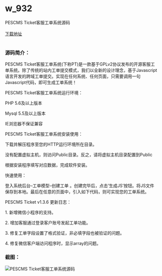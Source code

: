 # w_932
PESCMS Ticket客服工单系统源码
<br/></br>
[下载地址](https://www.uuid2.com/932.html "下载地址")
<br/></br>
<h3>源码简介：</h3>
<p>PESCMS Ticket客服工单系统(下称PT)是一款基于GPLv2协议发布的开源客服工单系统。除了传统的站内工单提交模式，我们以全新的设计理念，基于Javascript语言开发的跨域工单提交。实现在任何系统、任何页面，只需要调用一句Javascript代码，即可生成工单系统！<p>
<p>PESCMS Ticket客服工单系统运行环境：<p>
<p>PHP 5.6及以上版本<p>
<p>Mysql 5.5及以上版本<p>
<p>IE浏览器不保证兼容<p>
<p>PESCMS Ticket客服工单系统安装使用：<p>
<p>下载并解压程序至您的HTTP运行环境所在目录。<p>
<p>没有配置虚拟主机，则访问Public目录。反之，请将虚拟主机目录配置到Public<p>
<p>根据安装程序填写对应数据，完成软件安装。<p>
<p>快速使用：<p>
<p>登入系统后台–工单模型–创建工单 。创建完毕后，点击’生成JS’按钮。将JS文件保存到本地。最后在任意的页面中，引入如下代码，则可实现您的工单系统。<p>
<p>PESCMS Ticket v1.3.6 更新日志：<p>
<p>1. 新增微信小程序的支持。<p>
<p>2. 增加客服通过登录客户账号发起工单功能。<p>
<p>3. 修复工单字段设置了格式验证，非必填字段也被验证的问题。<p>
<p>4. 修复微信客户端访问程序时，显示array的问题。<p>
<h3>截图：</h3>
<img src="https://www.uuid2.com/wp-content/uploads/img/202105/74d42e7602.jpg" alt="PESCMS Ticket客服工单系统源码">
